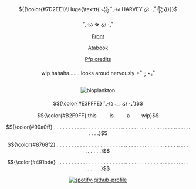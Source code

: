 <p align="center"> ${{\color{#7D2EE1}\Huge{\texttt{ ꧁  ˚₊‧꒰ა  HARVEY  ໒꒱ ‧₊˚ ꧂}}}}$



<div align="center"> ˚₊‧꒰ა ☆ ໒꒱ ‧₊˚


[Front](https://pluralkit.xyz/f/gkrvpo)
 
[Atabook](https://ssc.atabook.org/)

[Pfp credits](https://www.youtube.com/@Rahayunig)

wip hahaha....... looks aroud nervously ✧˚ ༘ ⋆｡˚ </div>



<div align="center">
  
 ![bioplankton](https://komarev.com/ghpvc/?username=WingedHumanity&abbreviated=true&label=CoolPeople&color=491bde)

<p align="center"> $${\color{#E3FFFE} ˚₊‧꒰ა 𓂋 ໒꒱ ‧₊˚}$$


<p align="center"> $${\color{#B2F9FF}
  this 
      is 
      a    wip}$$

<p align="center"> $${\color{#90a0ff}
  . . . . . . . . . . . . . . . . . . . . . . . .. . . . .  . .. . . . . ... . . . . .. . . . ..  . . .  .}$$

  <p align="center"> $${\color{#8768f2}
  . . . . . . . . . . . . . . . . . . . . . . . .. . . . .  . .. . . . . ... . . . . .. . . . ..  . . .  .}$$

  <p align="center"> $${\color{#491bde}
  . . . . . . . . . . . . . . . . . . . . . . . .. . . . .  . .. . . . . ... . . . . .. . . . ..  . . .  .}$$


<div align="center">
  
  [![spotify-github-profile](https://spotify-github-profile.kittinanx.com/api/view?uid=31t6iahnmjtxuosnnwfe3dhwkcsa&cover_image=true&theme=default&show_offline=false&background_color=121212&interchange=false&bar_color=00ffff)](https://github.com/kittinan/spotify-github-profile) </div>

